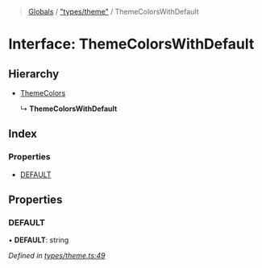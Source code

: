> [Globals](../README.md) / ["types/theme"](../modules/_types_theme_.md) / ThemeColorsWithDefault

# Interface: ThemeColorsWithDefault

## Hierarchy

* [ThemeColors](_index_.themecolors.md)

  ↳ **ThemeColorsWithDefault**

## Index

### Properties

* [DEFAULT](_types_theme_.themecolorswithdefault.md#default)

## Properties

### DEFAULT

•  **DEFAULT**: string

*Defined in [types/theme.ts:49](https://github.com/kenoxa/beamwind/blob/main/packages/beamwind/src/types/theme.ts#L49)*
